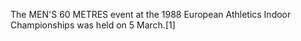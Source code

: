 The MEN'S 60 METRES event at the 1988 European Athletics Indoor Championships was held on 5 March.[1]
